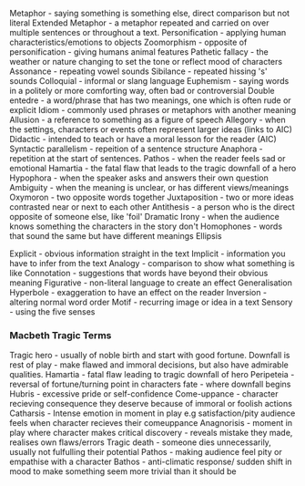 Metaphor - saying something is something else, direct comparison but not literal
Extended Metaphor - a metaphor repeated and carried on over multiple sentences or throughout a text.
Personification - applying human characteristics/emotions to objects
Zoomorphism - opposite of personification - giving humans animal features
Pathetic fallacy - the weather or nature changing to set the tone or reflect mood of characters
Assonance - repeating vowel sounds
Sibilance - repeated hissing 's' sounds
Colloquial - informal or slang language
Euphemism - saying words in a politely or more comforting way, often bad or controversial
Double entedre - a word/phrase that has two meanings, one which is often rude or explicit
Idiom - commonly used phrases or metaphors with another meaning
Allusion - a reference to something as a figure of speech
Allegory - when the settings, characters or events often represent larger ideas (links to AIC)
Didactic - intended to teach or have a moral lesson for the reader (AIC)
Syntactic parallelism - repeition of a sentence structure
Anaphora - repetition at the start of sentences.
Pathos - when the reader feels sad or emotional
Hamartia - the fatal flaw that leads to the tragic downfall of a hero
Hypophora - when the speaker asks and answers their own question
Ambiguity - when the meaning is unclear, or has different views/meanings 
Oxymoron - two opposite words together
Juxtaposition - two or more ideas contrasted near or next to each other
Antithesis - a person who is the direct opposite of someone else, like 'foil'
Dramatic Irony - when the audience knows something the characters in the story don't
Homophones - words that sound the same but have different meanings
Ellipsis

Explicit - obvious information straight in the text
Implicit - information you have to infer from the text
Analogy - comparison to show what something is like
Connotation - suggestions that words have beyond their obvious meaning
Figurative - non-literal language to create an effect
Generalisation
Hyperbole - exaggeration to have an effect on the reader
Inversion - altering normal word order
Motif - recurring image or idea in a text
Sensory - using the five senses

### Macbeth Tragic Terms
Tragic hero - usually of noble birth and start with good fortune. Downfall is rest of play - make flawed and immoral decisions, but also have admirable qualities.
Hamartia - fatal flaw leading to tragic downfall of hero
Peripeteia - reversal of fortune/turning point in characters fate - where downfall begins
Hubris - excessive pride or self-confidence
Come-uppance - character recieving consequence they deserve because of immoral or foolish actions
Catharsis - Intense emotion in moment in play e.g satisfaction/pity audience feels when character recieves their comeuppance
Anagnorisis - moment in play where character makes critical discovery - reveals mistake they made, realises own flaws/errors
Tragic death - someone dies unnecessarily, usually not fulfulling their potential
Pathos - making audience feel pity or empathise with a character
Bathos - anti-climatic response/ sudden shift in mood to make something seem more trivial than it should be